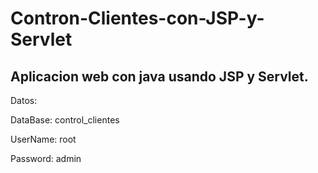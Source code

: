 # Contron-Clientes-con-JSP-y-Servlet
<h2>Aplicacion web con java usando JSP y Servlet.</h2
<h4>Datos:</h4>
<p>DataBase: control_clientes</p>
<p>UserName: root</p>
<p>Password: admin</p>
